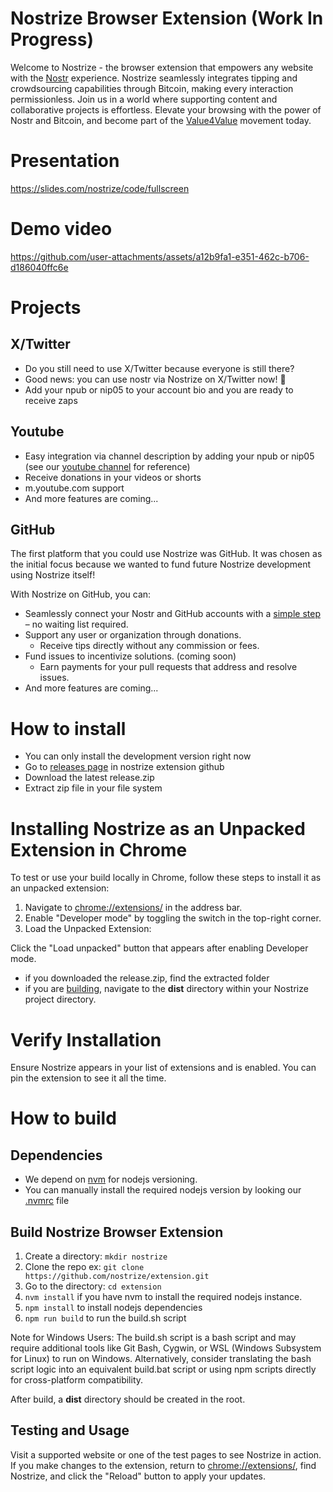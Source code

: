 # Nostrize Browser Extension (Work In Progress)

Welcome to Nostrize - the browser extension that empowers any website with the [Nostr](https://github.com/nostr-protocol/nostr) experience. Nostrize seamlessly integrates tipping and crowdsourcing capabilities through Bitcoin, making every interaction permissionless. Join us in a world where supporting content and collaborative projects is effortless. Elevate your browsing with the power of Nostr and Bitcoin, and become part of the [Value4Value](https://value4value.info/) movement today.

# Presentation

https://slides.com/nostrize/code/fullscreen

# Demo video

https://github.com/user-attachments/assets/a12b9fa1-e351-462c-b706-d186040ffc6e

# Projects

## X/Twitter

* Do you still need to use X/Twitter because everyone is still there?
* Good news: you can use nostr via Nostrize on X/Twitter now! 🤯
* Add your npub or nip05 to your account bio and you are ready to receive zaps

## Youtube

* Easy integration via channel description by adding your npub or nip05 (see our [youtube channel](https://www.youtube.com/@Nostrize) for reference)
* Receive donations in your videos or shorts
* m.youtube.com support
* And more features are coming...

## GitHub

The first platform that you could use Nostrize was GitHub. It was chosen as the initial focus because we wanted to fund future Nostrize development using Nostrize itself!

With Nostrize on GitHub, you can:

* Seamlessly connect your Nostr and GitHub accounts with a [simple step](https://github.com/nostrize/github-connect) – no waiting list required.
* Support any user or organization through donations.
  * Receive tips directly without any commission or fees.
* Fund issues to incentivize solutions. (coming soon)
  * Earn payments for your pull requests that address and resolve issues.
* And more features are coming...

# How to install

* You can only install the development version right now
* Go to [releases page](https://github.com/nostrize/extension/releases) in nostrize extension github
* Download the latest release.zip
* Extract zip file in your file system

# Installing Nostrize as an Unpacked Extension in Chrome

To test or use your build locally in Chrome, follow these steps to install it as an unpacked extension:

1. Navigate to [chrome://extensions/](chrome://extensions/) in the address bar.
1. Enable "Developer mode" by toggling the switch in the top-right corner.
1. Load the Unpacked Extension:

Click the "Load unpacked" button that appears after enabling Developer mode.

* if you downloaded the release.zip, find the extracted folder
* if you are [building](https://github.com/nostrize/extension?tab=readme-ov-file#build-nostrize-browser-extension), navigate to the **dist** directory within your Nostrize project directory.

# Verify Installation

Ensure Nostrize appears in your list of extensions and is enabled. You can pin the extension to see it all the time.

# How to build

## Dependencies

* We depend on [nvm](https://github.com/nvm-sh/nvm?tab=readme-ov-file#about) for nodejs versioning. 
* You can manually install the required nodejs version by looking our [.nvmrc](https://github.com/nostrize/extension/blob/main/.nvmrc) file

## Build Nostrize Browser Extension 

1. Create a directory: `mkdir nostrize`
1. Clone the repo ex: `git clone https://github.com/nostrize/extension.git`
1. Go to the directory: `cd extension`
1. `nvm install` if you have nvm to install the required nodejs instance.
1. `npm install` to install nodejs dependencies
1. `npm run build` to run the build.sh script

Note for Windows Users: The build.sh script is a bash script and may require additional tools like Git Bash, Cygwin, or WSL (Windows Subsystem for Linux) to run on Windows. Alternatively, consider translating the bash script logic into an equivalent build.bat script or using npm scripts directly for cross-platform compatibility.

After build, a **dist** directory should be created in the root.

## Testing and Usage

Visit a supported website or one of the test pages to see Nostrize in action.
If you make changes to the extension, return to [chrome://extensions/](chrome://extensions/), find Nostrize, and click the "Reload" button to apply your updates.
